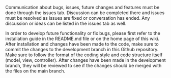 Communication about bugs, issues, future changes and features must be done through the issues tab. Discussion can be completed there and issues must be resolved as issues are fixed or conversation has ended. Any discussion or ideas can be listed in the issues tab as well.

In order to develop future functionality or fix bugs, please first refer to the installation guide in the README.md file or on the home page of this wiki. After installation and changes have been made to the code, make sure to commit the changes to the development branch in this Github repository. Make sure to follow the format of the coding style and code structure itself (model, view, controller). After changes have been made in the development branch, they will be reviewed to see if the changes should be merged with the files on the main branch.
